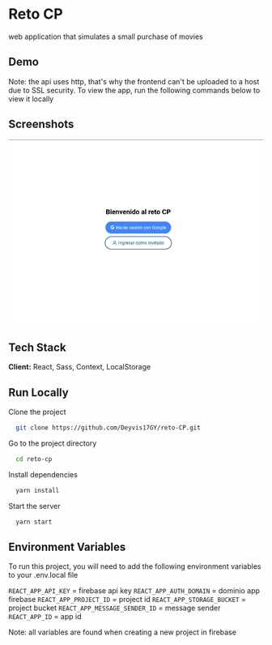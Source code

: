 # Reto CP

web application that simulates a small purchase of movies

## Demo

Note: the api uses http, that's why the frontend can't be uploaded to a host due to SSL security.
To view the app, run the following commands below to view it locally

## Screenshots

![App Screenshot](docs/login.png)

## Tech Stack

**Client:** React, Sass, Context, LocalStorage

## Run Locally

Clone the project

```bash
  git clone https://github.com/Deyvis17GY/reto-CP.git
```

Go to the project directory

```bash
  cd reto-cp
```

Install dependencies

```bash
  yarn install
```

Start the server

```bash
  yarn start
```

## Environment Variables

To run this project, you will need to add the following environment variables to your .env.local file

`REACT_APP_API_KEY` = firebase api key
`REACT_APP_AUTH_DOMAIN` = dominio app firebase
`REACT_APP_PROJECT_ID` = project id
`REACT_APP_STORAGE_BUCKET` = project bucket
`REACT_APP_MESSAGE_SENDER_ID` = message sender
`REACT_APP_ID` = app id

Note: all variables are found when creating a new project in firebase
